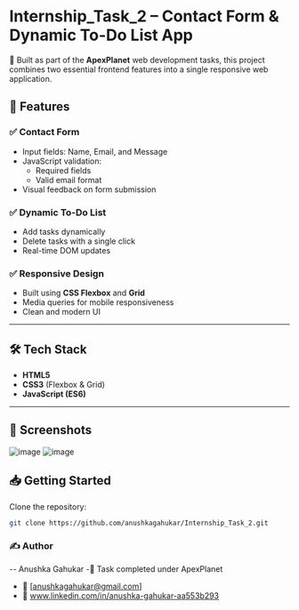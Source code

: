 # Internship_Task_2 – Contact Form & Dynamic To-Do List App

🚀 Built as part of the **ApexPlanet** web development tasks, this project combines two essential frontend features into a single responsive web application.

## 📌 Features

### ✅ Contact Form
- Input fields: Name, Email, and Message
- JavaScript validation:
  - Required fields
  - Valid email format
- Visual feedback on form submission

### ✅ Dynamic To-Do List
- Add tasks dynamically
- Delete tasks with a single click
- Real-time DOM updates

### ✅ Responsive Design
- Built using **CSS Flexbox** and **Grid**
- Media queries for mobile responsiveness
- Clean and modern UI

---

## 🛠️ Tech Stack
- **HTML5**
- **CSS3** (Flexbox & Grid)
- **JavaScript (ES6)**

---

## 📸 Screenshots

![image](https://github.com/user-attachments/assets/6edb2fe0-9f2c-448a-9ba4-733a7284385f)
![image](https://github.com/user-attachments/assets/c8adcc50-6e3c-4719-8379-1bdd2022352b)


## 📥 Getting Started

Clone the repository:
```bash
git clone https://github.com/anushkagahukar/Internship_Task_2.git
```


### ✍️ Author
-- Anushka Gahukar
-📍 Task completed under ApexPlanet
- 📧 [anushkagahukar@gmail.com]
- 🔗 www.linkedin.com/in/anushka-gahukar-aa553b293
